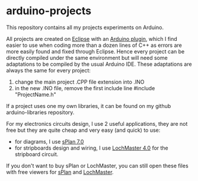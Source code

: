 arduino-projects
================

This repository contains all my projects experiments on Arduino.

All projects are created on [Eclipse](http://www.eclipse.org/) with an [Arduino plugin](http://www.baeyens.it/eclipse/), which I find easier to use when coding more than a dozen lines of C++ as errors are more easily found and fixed through Eclipse.
Hence every project can be directly compiled under the same environment but will need some adaptations to be compiled by the usual Arduino IDE. These adaptations are always the same for every project:

1. change the main project .CPP file extension into .INO
2. in the new .INO file, remove the first include line #include "ProjectName.h"

If a project uses one my own libraries, it can be found on my github arduino-libraries repository.

For my electronics circuits design, I use 2 useful applications, they are not free but they are quite cheap and very easy (and quick) to use:

- for diagrams, I use [sPlan 7.0](http://www.abacom-online.de/uk/html/splan.html) 
- for stripboards design and wiring, I use [LochMaster 4.0](http://www.abacom-online.de/uk/html/lochmaster.html) for the stripboard circuit. 

If you don't want to buy sPlan or LochMaster, you can still open these files with free viewers for [sPlan](http://www.abacom-online.de/updates/sPlan70_Viewer.exe) and [LochMaster](http://www.abacom-online.de/updates/LochMaster40_Viewer.zip).
